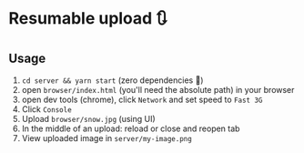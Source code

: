 # Resumable upload 🔃

## Usage

1. `cd server && yarn start` (zero dependencies 🎉)
1. open `browser/index.html` (you'll need the absolute path) in your browser
1. open dev tools (chrome), click `Network` and set speed to `Fast 3G`
1. Click `Console`
1. Upload `browser/snow.jpg` (using UI)
1. In the middle of an upload: reload or close and reopen tab
1. View uploaded image in `server/my-image.png`
